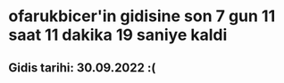 # ofarukbicer'in gidisine son 7 gun 11 saat 11 dakika 19 saniye kaldi

## Gidis tarihi: 30.09.2022 :(